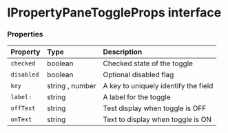 # IPropertyPaneToggleProps interface





### Properties

| Property	   | Type	| Description|
|:-------------|:-------|:-----------|
|`checked`      | boolean | Checked state of the toggle |
|`disabled`      | boolean | Optional disabled flag |
|`key`      | string , number | A key to uniquely identify the field |
|`label:`      | string | A label for the toggle |
|`offText`      | string | Test display when toggle is OFF |
|`onText`      | string | Text to display when toggle is ON |




